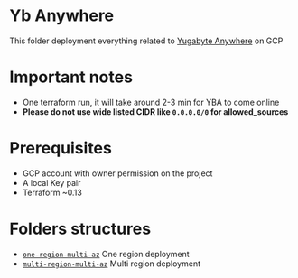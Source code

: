 # Yb Anywhere

This folder deployment everything related to [Yugabyte Anywhere](https://www.yugabyte.com/anywhere/) on GCP


# Important notes
* One terraform run, it will take around 2-3 min for YBA to come online
* **Please do not use wide listed CIDR like `0.0.0.0/0` for allowed_sources**

# Prerequisites 

* GCP account with owner permission on the project
* A local Key pair
* Terraform ~0.13

# Folders structures

* [`one-region-multi-az`](./one-region-mutli-az/docker/README.md) One region deployment
* [`multi-region-multi-az`](./one-region-mutli-az/docker/README.md) Multi region deployment
